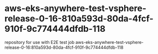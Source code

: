 # aws-eks-anywhere-test-vsphere-release-0-16-810a593d-80da-4fcf-910f-9c774444dfdb-118
repository for use with E2E test job aws-eks-anywhere-test-vsphere-release-0-16:810a593d-80da-4fcf-910f-9c774444dfdb-118
